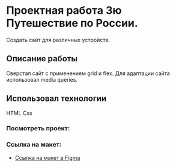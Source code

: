# Проектная работа 3ю Путешествие по России.

Создать сайт для различных устройств.

## Описание работы

Сверстал сайт с применением grid и flex. Для адаптации сайта использовал media queries.

## Использовал технологии

HTML
Css

### Посмотреть проект:

### Ссылка на макет:

- [Ссылка на макет в Figma](https://www.figma.com/file/5S2WSbEFL6awjVWJ0NWL8Q/Sprint-3_-Russia-_-desktop-mobile?node-id=28503%3A0)
